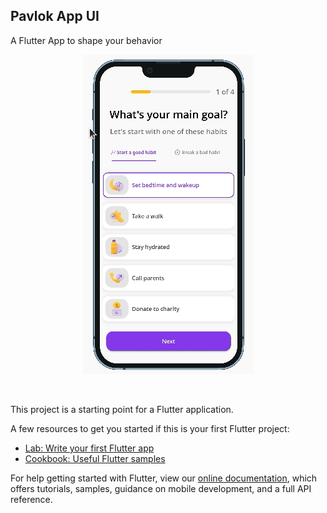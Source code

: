 ## Pavlok App UI

A Flutter App to shape your behavior

<p align=center><a href=#><img src="https://github.com/Kawalyaa/pk-challenge/blob/clean_code/AppGif/Pavlock.gif"/></a></p>

<br/>



This project is a starting point for a Flutter application.

A few resources to get you started if this is your first Flutter project:

- [Lab: Write your first Flutter app](https://flutter.dev/docs/get-started/codelab)
- [Cookbook: Useful Flutter samples](https://flutter.dev/docs/cookbook)

For help getting started with Flutter, view our
[online documentation](https://flutter.dev/docs), which offers tutorials,
samples, guidance on mobile development, and a full API reference.
